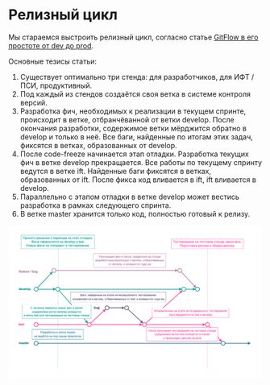 # Релизный цикл

Мы стараемся выстроить релизный цикл, согласно статье [GitFlow в его простоте от dev до prod](https://habr.com/ru/articles/705032/).

Основные тезисы статьи:

1. Существует оптимально три стенда: для разработчиков, для ИФТ / ПСИ, продуктивный.
2. Под каждый из стендов создаётся своя ветка в системе контроля версий.
3. Разработка фич, необходимых к реализации в текущем спринте, происходит в ветке, отбранчёванной от ветки develop. После окончания разработки, содержимое ветки мёрджится обратно в develop и только в неё. Все баги, найденные по итогам этих задач, фиксятся в ветках, образованных от develop.
4. После code-freeze начинается этап отладки. Разработка текущих фич в ветке develop прекращается. Все работы по текущему спринту ведутся в ветке ift. Найденные баги фиксятся в ветках, образованных от ift. После фикса код вливается в ift, ift вливается в develop.
5. Параллельно с этапом отладки в ветке develop может вестись разработка в рамках следующего спринта.
6. В ветке master хранится только код, полностью готовый к релизу.

![Полный релизный цикл](media/gitflow.png)